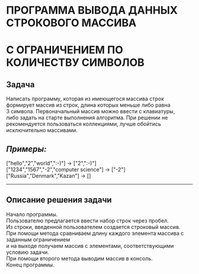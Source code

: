 # ПРОГРАММА ВЫВОДА ДАННЫХ СТРОКОВОГО МАССИВА
# С ОГРАНИЧЕНИЕМ ПО КОЛИЧЕСТВУ СИМВОЛОВ

## **Задача**

Написать программу, которая из имеющегося массива строк  
формирует массив из строк, длина которых меньше либо равна  
3 символа. Первоначальный массив можно ввести с клавиатуры,  
либо задать на старте выполнения алгоритма. При решении не  
рекомендуется пользоваться коллекциями, лучше обойтись  
исключительно массивами.

## _**Примеры:**_

["hello","2","world",":-)"] -> ["2",":-)"]  
["1234","1567","-2","computer science"] -> ["-2"]  
["Russia","Denmark","Kazan"] -> []
______

## **Описание решения задачи**

Начало программы.  
Пользователю предлагается ввести набор строк через пробел.  
Из строки, введенной пользователем создается строковый массив.  
При помощи метода сравниваем длину каждого элемента массива с заданным ограничением  
и на выходе получаем массив с элементами, соответствующими условию задачи.  
При помощи второго метода выводим массив в консоль.  
Конец программы.